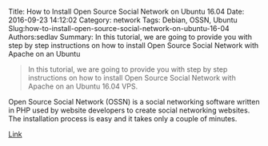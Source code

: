 Title: How to Install Open Source Social Network on Ubuntu 16.04
Date: 2016-09-23 14:12:02
Category: network
Tags: Debian, OSSN, Ubuntu
Slug:how-to-install-open-source-social-network-on-ubuntu-16-04
Authors:sedlav
Summary: In this tutorial, we are going to provide you with step by step instructions on how to install Open Source Social Network with Apache on an Ubuntu 

>  In this tutorial, we are going to provide you with step by step instructions on how to install Open Source Social Network with Apache on an Ubuntu 16.04 VPS.

Open Source Social Network (OSSN) is a social networking software written in PHP used by website developers to create social networking websites. The installation process is easy and it takes only a couple of minutes.

[Link](https://www.rosehosting.com/blog/install-open-source-social-network-on-ubuntu-16-04/)

